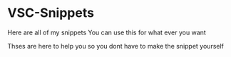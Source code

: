 # VSC-Snippets

Here are all of my snippets
    You can use this for what ever you want

Thses are here to help you so you dont have to make the snippet yourself